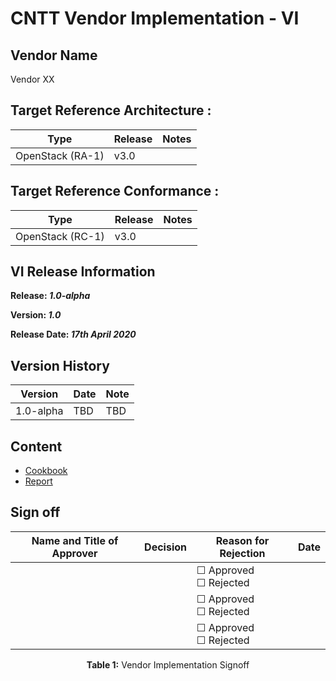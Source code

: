# CNTT Vendor Implementation - VI

## Vendor Name
Vendor XX

## Target Reference Architecture :
|   Type          | Release  | Notes
|--------------------------------|--------------------------------|-------------------------------|
| OpenStack (RA-1) |  v3.0   |   |

## Target Reference Conformance :
|   Type          | Release  | Notes
|--------------------------------|--------------------------------|-------------------------------|
| OpenStack (RC-1) |  v3.0   |   |

## VI Release Information

**Release: _1.0-alpha_**

**Version: _1.0_**

**Release Date: _17th April 2020_**

## Version History

| Version | Date | Note
| --- | --- | --- |
| 1.0-alpha | TBD | TBD|

## Content
* [Cookbook](./cookbook.md)
* [Report](./report.md)

## Sign off
|   Name and Title of Approver   |   Decision       |    Reason for Rejection      |     Date     |
|--------------------------------|------------------|------------------------------|--------------|
|                                |                  |      &#9744; Approved <br> &#9744; Rejected  |              |
|                                |                  |      &#9744; Approved <br> &#9744; Rejected  |              |
|                                |                  |      &#9744; Approved <br> &#9744; Rejected  |              |
<p align="center"><b>Table 1:</b> Vendor Implementation Signoff</p>